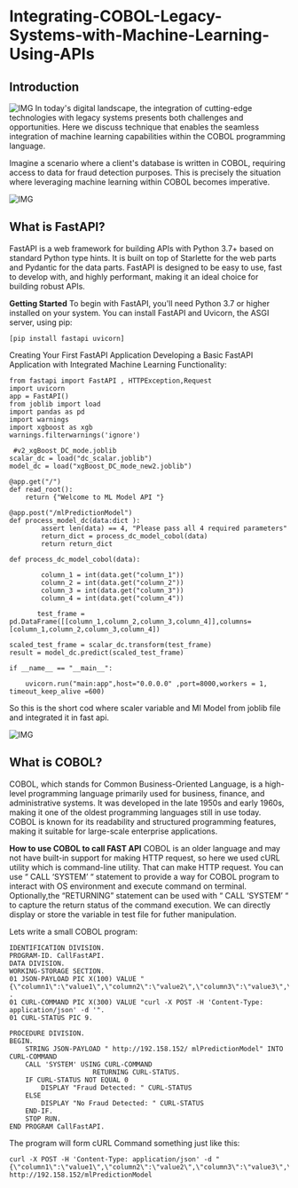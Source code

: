 # Integrating-COBOL-Legacy-Systems-with-Machine-Learning-Using-APIs
## Introduction

![IMG](https://datastorageasean.com/sites/default/files/images/GettyImages-1206796363.jpg)
In today's digital landscape, the integration of cutting-edge technologies with legacy systems presents both challenges and opportunities. Here we discuss technique that enables the seamless integration of machine learning capabilities within the COBOL programming language. 

Imagine a scenario where a client's database is written in COBOL, requiring access to data for fraud detection purposes. This is precisely the situation where leveraging machine learning within COBOL becomes imperative. 


![IMG](https://miro.medium.com/v2/resize:fit:1023/1*du7p50wS_fIsaC_lR18qsg.png)

## What is FastAPI? 
  FastAPI is a web framework for building APIs with Python 3.7+ based on standard Python type hints. It is built on top of Starlette for the web parts and Pydantic for the data        parts. FastAPI is designed to be easy to use, fast to develop with, and highly performant, making it an ideal choice for building robust APIs. 

  **Getting Started**
    To begin with FastAPI, you'll need Python 3.7 or higher installed on your system. You can install FastAPI and Uvicorn, the ASGI server, using pip:
    
    [pip install fastapi uvicorn] 
    
  Creating Your First FastAPI Application Developing a Basic FastAPI Application with Integrated Machine Learning Functionality: 

    from fastapi import FastAPI , HTTPException,Request 
    import uvicorn 
    app = FastAPI() 
    from joblib import load 
    import pandas as pd 
    import warnings 
    import xgboost as xgb   
    warnings.filterwarnings('ignore') 

     #v2_xgBoost_DC_mode.joblib 
    scalar_dc = load("dc_scalar.joblib") 
    model_dc = load("xgBoost_DC_mode_new2.joblib") 
    
    @app.get("/") 
    def read_root(): 
        return {"Welcome to ML Model API "} 
    
    @app.post("/mlPredictionModel") 
    def process_model_dc(data:dict ): 
            assert len(data) == 4, "Please pass all 4 required parameters"     
            return_dict = process_dc_model_cobol(data) 
            return return_dict 
            
    def process_dc_model_cobol(data): 
    
            column_1 = int(data.get("column_1")) 
            column_2 = int(data.get("column_2")) 
            column_3 = int(data.get("column_3")) 
            column_4 = int(data.get("column_4")) 
            
           test_frame = pd.DataFrame([[column_1,column_2,column_3,column_4]],columns=[column_1,column_2,column_3,column_4])  
           
    scaled_test_frame = scalar_dc.transform(test_frame)         
    result = model_dc.predict(scaled_test_frame) 
    
    if __name__ == "__main__": 
    
        uvicorn.run("main:app",host="0.0.0.0" ,port=8000,workers = 1, timeout_keep_alive =600)

So this is the short cod where scaler variable and Ml Model from joblib file and integrated it in fast api.

![IMG](https://www.opensourceforu.com/wp-content/uploads/2021/03/Cobol-classical-programming_Featuree-image-2.jpg)
## What is COBOL? 
  COBOL, which stands for Common Business-Oriented Language, is a high-level programming language primarily used for business, finance, and administrative systems. It was developed in the late 1950s and early 1960s, making it one of the oldest programming languages still in use today. COBOL is known for its readability and structured programming features, making it suitable for large-scale enterprise applications. 

  **How to use COBOL to call FAST API**
  COBOL is an older language and may not have built-in support for making HTTP request, so here we used cURL utility which is command-line utility. That can make HTTP request.	You can use “ CALL ‘SYSTEM’ “ statement to provide a way for COBOL 	program to interact with OS environment and execute command on 	terminal. 
Optionally,the “RETURNING” statement can be used with “ CALL ‘SYSTEM’ “ to capture the return status of the command execution. We can directly display or store the variable in test file for futher manipulation. 

Lets write a small COBOL program: 

    IDENTIFICATION DIVISION. 
    PROGRAM-ID. CallFastAPI. 
    DATA DIVISION. 
    WORKING-STORAGE SECTION. 
    01 JSON-PAYLOAD PIC X(100) VALUE "{\"column1\":\"value1\",\"column2\":\"value2\",\"column3\":\"value3\",\"column4\":\"value4\"}" . 
    01 CURL-COMMAND PIC X(300) VALUE "curl -X POST -H 'Content-Type: application/json' -d '". 
    01 CURL-STATUS PIC 9. 
     
    PROCEDURE DIVISION. 
    BEGIN. 
        STRING JSON-PAYLOAD " http://192.158.152/ mlPredictionModel" INTO CURL-COMMAND 
        CALL 'SYSTEM' USING CURL-COMMAND 
                         RETURNING CURL-STATUS. 
        IF CURL-STATUS NOT EQUAL 0 
            DISPLAY "Fraud Detected: " CURL-STATUS 
        ELSE 
            DISPLAY "No Fraud Detected: " CURL-STATUS 
        END-IF. 
        STOP RUN. 
    END PROGRAM CallFastAPI. 

 

 

The program will form cURL Command something just like this: 

    curl -X POST -H 'Content-Type: application/json' -d "{\"column1\":\"value1\",\"column2\":\"value2\",\"column3\":\"value3\",\"column4\":\"value4\"}" http://192.158.152/mlPredictionModel 
  

